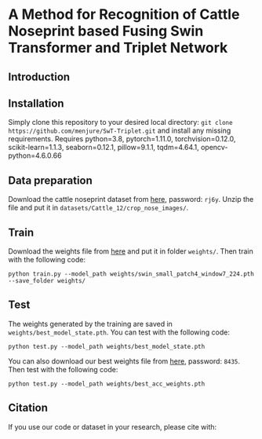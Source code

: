 # A Method for Recognition of Cattle Noseprint based Fusing Swin Transformer and Triplet Network

## Introduction



## Installation

Simply clone this repository to your desired local directory: `git clone https://github.com/menjure/SwT-Triplet.git` and install any missing requirements. Requires python=3.8, pytorch=1.11.0, torchvision=0.12.0, scikit-learn=1.1.3, seaborn=0.12.1, pillow=9.1.1, tqdm=4.64.1, opencv-python=4.6.0.66

## Data preparation

Download the cattle noseprint dataset from [here](https://pan.baidu.com/s/1K9o-KhLYBdJtu-H6Okbm2Q), password: `rj6y`. Unzip the file and put it in `datasets/Cattle_12/crop_nose_images/`.

## Train

Download the weights file from [here](https://github.com/SwinTransformer/storage/releases/download/v1.0.0/swin_small_patch4_window7_224.pth) and put it in folder `weights/`. Then train with the following code:

```(python)
python train.py --model_path weights/swin_small_patch4_window7_224.pth --save_folder weights/
```

## Test

The weights generated by the training are saved in `weights/best_model_state.pth`. You can test with the following code:

```(python)
python test.py --model_path weights/best_model_state.pth
```

You can also download our best weights file from [here](https://pan.baidu.com/s/138cc9BxpF6e2E6qXFqImhg), password: `8435`. Then test with the following code:

```(python)
python test.py --model_path weights/best_acc_weights.pth
```

## Citation

If you use our code or dataset in your research, please cite with:

```(python)

```

